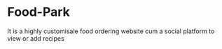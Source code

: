# Food-Park
It is a highly customisale food ordering website cum a social platform to view or add recipes
